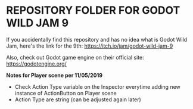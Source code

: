 # REPOSITORY FOLDER FOR GODOT WILD JAM 9

If you accidentally find this repository and has no idea what is Godot Wild Jam, here's the link for the 9th: https://itch.io/jam/godot-wild-jam-9

Also, check out Godot game engine on their official site: https://godotengine.org/

**Notes for Player scene per 11/05/2019**
* Check Action Type variable on the Inspector everytime adding new instance of ActionButton on Player scene
* Action Type are string (can be adjusted again later)

